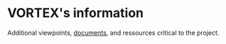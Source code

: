 # VORTEX's information

Additional viewpoints, [documents](https://github.com/vortexchat/vortex-information/tree/master/documents), and ressources critical to the project.
